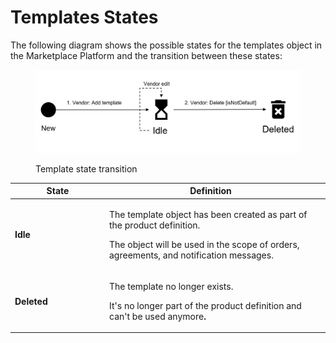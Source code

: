 # Templates States

The following diagram shows the possible states for the templates object in the Marketplace Platform and the transition between these states:

<figure><img src="../../../../.gitbook/assets/Template (1).png" alt=""><figcaption><p>Template state transition</p></figcaption></figure>

<table><thead><tr><th width="137">State</th><th>Definition</th><th data-hidden></th></tr></thead><tbody><tr><td><strong>Idle</strong></td><td><p>The template object has been created as part of the product definition. </p><p></p><p>The object will be used in the scope of orders, agreements, and notification messages.</p></td><td></td></tr><tr><td><strong>Deleted</strong></td><td><p>The template no longer exists.</p><p></p><p>It's no longer part of the product definition and can't be used anymore<strong>.</strong></p></td><td></td></tr></tbody></table>

